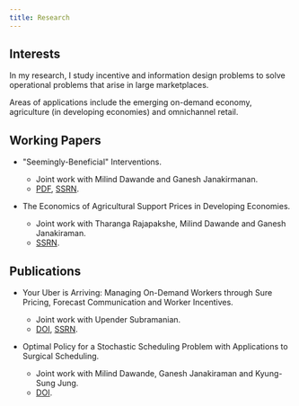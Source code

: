 ```yaml
---
title: Research
---
```


## Interests

In my research, I study incentive and information design problems to solve operational problems that arise in large marketplaces. 

Areas of applications include the emerging on-demand economy, agriculture (in developing economies) and omnichannel retail.


## Working Papers

* "Seemingly-Beneficial" Interventions.
  - Joint work with Milind Dawande and Ganesh Janakirmanan. 
  - [PDF](/files/Seemingly-Beneficial-Interventions-NonBlind.pdf), [SSRN](https://papers.ssrn.com/sol3/papers.cfm?abstract_id=3416634).

* The Economics of Agricultural Support Prices in Developing Economies. 
  - Joint work with Tharanga Rajapakshe, Milind Dawande and Ganesh Janakiraman. 
  - [SSRN](https://papers.ssrn.com/sol3/papers.cfm?abstract_id=3103334).

## Publications

* Your Uber is Arriving: Managing On-Demand Workers through Sure Pricing, Forecast Communication and Worker Incentives.
  - Joint work with Upender Subramanian. 
  - [DOI](https://pubsonline.informs.org/doi/10.1287/mnsc.2018.3050), [SSRN](https://papers.ssrn.com/sol3/papers.cfm?abstract_id=2895227).

* Optimal Policy for a Stochastic Scheduling Problem with Applications to Surgical Scheduling.
  - Joint work with Milind Dawande, Ganesh Janakiraman and Kyung-Sung Jung. 
  - [DOI](https://onlinelibrary.wiley.com/doi/abs/10.1111/poms.12538).
